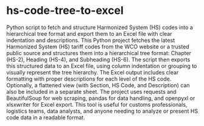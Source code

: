 # hs-code-tree-to-excel
Python script to fetch and structure Harmonized System (HS) codes into a hierarchical tree format and export them to an Excel file with clear indentation and descriptions.
This Python project fetches the latest Harmonized System (HS) tariff codes from the WCO website or a trusted public source and structures them into a hierarchical tree format: Chapter (HS-2), Heading (HS-4), and Subheading (HS-6). The script then exports this structured data to an Excel file, using column indentation or grouping to visually represent the tree hierarchy. The Excel output includes clear formatting with proper descriptions for each level of the HS code. Optionally, a flattened view (with Section, HS Code, and Description) can also be included in a separate sheet. The project uses requests and BeautifulSoup for web scraping, pandas for data handling, and openpyxl or xlsxwriter for Excel export. This tool is useful for customs professionals, logistics teams, data analysts, and anyone needing to analyze or present HS code data in a readable format.
